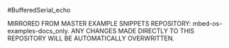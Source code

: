 #BufferedSerial_echo

MIRRORED FROM MASTER EXAMPLE SNIPPETS REPOSITORY: mbed-os-examples-docs_only.
ANY CHANGES MADE DIRECTLY TO THIS REPOSITORY WILL BE AUTOMATICALLY OVERWRITTEN.
